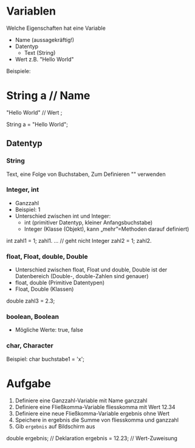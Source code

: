 # Variablen

Welche Eigenschaften hat eine Variable

- Name (aussagekräftig!)
- Datentyp
  - Text (String)
- Wert z.B. "Hello World"

Beispiele:

String
a             // Name
=
"Hello World" // Wert
;

String a = "Hello World";


## Datentyp

### String

Text, eine Folge von Buchstaben, Zum Definieren "" verwenden

### Integer, int

- Ganzzahl
- Beispiel: 1
- Unterschied zwischen int und Integer:
  - int (primitiver Datentyp, kleiner Anfangsbuchstabe)
  - Integer (Klasse (Objekt), kann „mehr”=Methoden darauf definiert)

int zahl1 = 1;
zahl1. … // geht nicht
Integer zahl2 = 1;
zahl2.

### float, Float, double, Double

- Unterschied zwischen float, Float und double, Double ist der Datenbereich (Double-, double-Zahlen sind genauer)
- float, double (Primitive Datentypen)
- Float, Double (Klassen)

double zahl3 = 2.3;

### boolean, Boolean

- Mögliche Werte: true, false

### char, Character

Beispiel: char buchstabe1 = 'x';

# Aufgabe

1. Definiere eine Ganzzahl-Variable mit Name ganzzahl
2. Definiere eine Fließkomma-Variable fliesskomma mit Wert 12.34
3. Definiere eine neue Fließkomma-Variable ergebnis ohne Wert
4. Speichere in ergebnis die Summe von fliesskomma und ganzzahl
5. Gib `ergebnis` auf Bildschirm aus

double ergebnis; // Deklaration
ergebnis = 12.23; // Wert-Zuweisung

